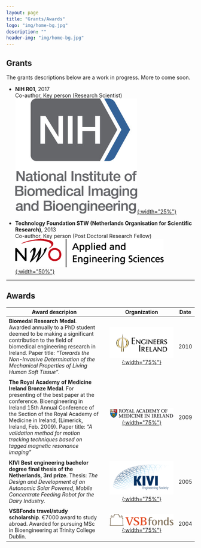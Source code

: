 ```yaml
---
layout: page
title: "Grants/Awards"
logo: "img/home-bg.jpg"
description: ""
header-img: "img/home-bg.jpg"
---
```


## Grants
The grants descriptions below are a work in progress. More to come soon.  

* **NIH R01**, 2017  
  Co-author, Key person (Research Scientist)   
  [![NIH](/img/NIBIB.jpg){:width="25%"}](https://www.nibib.nih.gov/)   

* **Technology Foundation STW (Netherlands Organisation for Scientific Research)**, 2013  
  Co-author, Key person (Post Doctoral Research Fellow)   
  [![STW](/img/NWO_TTW_UK.png){:width="50%"}](https://www.STW.nl/)

---

## Awards

| Award descripion | | Organization  | Date  |
| ------------- |---|:----------:| -----|
| **Biomedal Research Medal**.   Awarded annually to a PhD student deemed to be making a significant contribution to the field of biomedical engineering research in Ireland. Paper title: *“Towards the Non-Invasive Determination of the Mechanical Properties of Living Human Soft Tissue”.* |  | [![Engineers Ireland](/img/EI_LOGO_RGB.jpg){:width="75%"}](https://www.engineersireland.ie)  |  2010 |
|   |   |    |  |    
| **The Royal Academy of Medicine Ireland Bronze Medal**. For presenting of the best paper at the conference. Bioengineering in Ireland 15th Annual Conference of the Section of the Royal Academy of Medicine in Ireland, (Limerick, Ireland, Feb. 2009). Paper title: *“A validation method for motion tracking techniques based on tagged magnetic resonance imaging”*    |      | [![Royal Academy of Medicine Ireland](/img/RAMI.jpg){:width="75%"}](https://www.rami.ie/) |  2009 |
|   |   |    | |    
| **KIVI Best engineering bachelor degree final thesis of the Netherlands, 3rd prize**. Thesis: *The Design and Development of an Autonomic Solar Powered, Mobile Concentrate Feeding Robot for the Dairy Industry.* |  | [![Royal Institution of Engineers in the Netherlands](/img/kivi.png){:width="75%"}](https://www.kivi.nl/)| 2005 |
|   |   |    | |    
| **VSBFonds travel/study scholarship**. €7000 award to study abroad. Awarded for pursuing MSc in Bioengineering at Trinity College Dublin.|  | [![VSBFonds](/img/vsb-fonds.jpg){:width="75%"}](https://www.vsbfonds.nl/)| 2004 |
